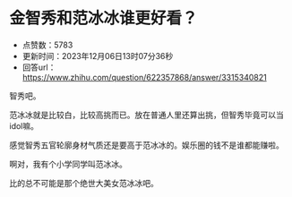 # 金智秀和范冰冰谁更好看？
- 点赞数：5783
- 更新时间：2023年12月06日13时07分36秒
- 回答url：https://www.zhihu.com/question/622357868/answer/3315340821
<body>
 <p data-pid="4YcgwDnT">智秀吧。</p>
 <p data-pid="heh43HOs">范冰冰就是比较白，比较高挑而已。放在普通人里还算出挑，但智秀毕竟可以当idol嘛。</p>
 <p data-pid="eULs3jle">感觉智秀五官轮廓身材气质还是要高于范冰冰的。娱乐圈的钱不是谁都能赚啦。</p>
 <p data-pid="b8-lMFC4">啊对，我有个小学同学叫范冰冰。</p>
 <p data-pid="1Ite8oTp">比的总不可能是那个绝世大美女范冰冰吧。</p>
</body>